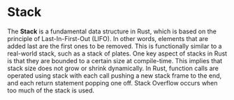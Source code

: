 # Stack

The **Stack** is a fundamental data structure in Rust, which is based on the principle of Last-In-First-Out (LIFO). In other words, elements that are added last are the first ones to be removed. This is functionally similar to a real-world stack, such as a stack of plates. One key aspect of stacks in Rust is that they are bounded to a certain size at compile-time. This implies that stack size does not grow or shrink dynamically. In Rust, function calls are operated using stack with each call pushing a new stack frame to the end, and each return statement popping one off. Stack Overflow occurs when too much of the stack is used.